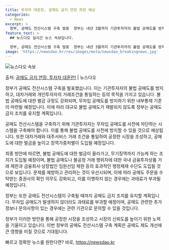 ```yaml
---
title: 투자자 대혼란, 공매도 금지 연장 파장 예상
categories:
  - News
excerpt: >
  정부, 공매도 전산시스템 구축 발표  정부는 내년 3월까지 기관투자자의 불법 공매도를 방지하기 위한 공매도 …
feature_text: >
  ## 뉴스다오 실시간 뉴스 속보입니다.

  정부, 공매도 전산시스템 구축 발표  정부는 내년 3월까지 기관투자자의 불법 공매도를 방지하기 위한 공매도 …
image: 'https://newsdao.kr/res/images/meta/newsdao_breakingnews.jpg'
---
```


![뉴스다오 속보](https://newsdao.kr/res/images/meta/newsdao_breakingnews.jpg)

<p>출처: <a href="https://newsdao.kr/4227" rel="dofollow">공매도 금지 연장, 투자자 대혼란!</a> | 뉴스다오</p>

정부가 공매도 전산시스템 구축을 발표했습니다. 이는 기관투자자의 불법 공매도를 방지하고, 대차거래와 개인투자자의 거래조건을 통일하는 등의 목적을 가지고 있습니다. 불법 공매도에 대한 벌금 규정도 강화되며, 무차입 공매도를 방지하기 위한 내부통제 기준이 마련될 예정입니다. 이에 따라 대규모 불법 공매도가 재발되지 않도록 정부는 공매도 금지 조치를 유지할 계획입니다.

공매도 전산시스템을 구축하기 위해 기관투자자는 무차입 공매도를 사전에 차단하는 시스템을 구축해야 합니다. 이를 통해 불법 공매도를 사전에 방지할 수 있을 것으로 예상됩니다. 또한 대차거래와 대주서비스 거래 조건을 통일하여 공정한 시장을 조성하고, 공매도에 대한 벌금을 높이고 징역가중처벌이 도입될 예정입니다. 

최종 방안에 따르면, 불법 공매도에 대한 벌금이 올라가고, 무기징역까지 가능케 하는 조치가 도입될 예정이며, 불법 공매도나 불공정 거래 행위자에 대한 국내 금융투자상품 거래 제한과 금융회사·상장법인 임원선임 제한 등의 효과적인 행정제재 수단도 도입될 것으로 보입니다. 문제를 예방하고 관리하는 것이 우선시되며, 이에 따라 공매도 주문을 수탁받는 증권사의 확인 의무도 강화되고, 이를 이행하지 않는 경우에는 과태료가 부과될 예정입니다.

정부는 또한 공매도 전산시스템이 구축될 때까지 공매도 금지 조치를 유지할 계획입니다. 무차입 공매도가 발생하지 않더라도 과태료를 부과할 예정이며, 공매도 관련한 추가 정보나 문의사항이 있는 경우에는 관련 기관으로 문의할 수 있을 것입니다.

정부가 이러한 방안을 통해 공정한 시장을 조성하고 시장의 신뢰도를 높이기 위한 노력을 기울이고 있습니다. 이번 정부의 공매도 전산시스템 구축 계획은 공매도 제도 개선에 큰 영향을 미칠 것으로 기대됩니다. 

빠르고 정확한 뉴스를 원한다면? 바로, <a href="https://newsdao.kr" rel="dofollow">https://newsdao.kr</a>


